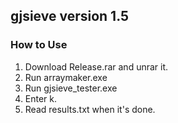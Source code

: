 ## gjsieve version 1.5 ##

### How to Use ###

  1. Download Release.rar and unrar it.
  1. Run arraymaker.exe
  1. Run gjsieve\_tester.exe
  1. Enter k.
  1. Read results.txt when it's done.
